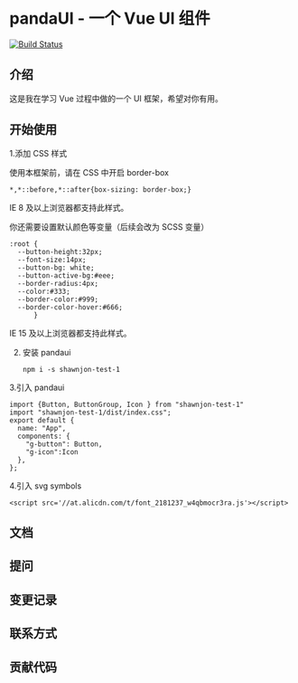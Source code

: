 # pandaUI - 一个 Vue UI 组件

[![Build Status](https://travis-ci.org/shawnjonchan/pandaUI-demo.svg?branch=main)](https://travis-ci.org/shawnjonchan/pandaUI-demo)

## 介绍

这是我在学习 Vue 过程中做的一个 UI 框架，希望对你有用。

## 开始使用

1.添加 CSS 样式

  使用本框架前，请在 CSS 中开启 border-box

  ```
  *,*::before,*::after{box-sizing: border-box;}
  ```
  IE 8 及以上浏览器都支持此样式。

  你还需要设置默认颜色等变量（后续会改为 SCSS 变量）
 
  ```
  :root {
    --button-height:32px;
    --font-size:14px;
    --button-bg: white;
    --button-active-bg:#eee;
    --border-radius:4px;
    --color:#333;
    --border-color:#999;
    --border-color-hover:#666;
        }
  ```

  IE 15 及以上浏览器都支持此样式。

2. 安装 pandaui
   ```
   npm i -s shawnjon-test-1
   ```
3.引入 pandaui
  ```
  import {Button, ButtonGroup, Icon } from "shawnjon-test-1"
  import "shawnjon-test-1/dist/index.css";
  export default {
    name: "App",
    components: {
      "g-button": Button,
      "g-icon":Icon
    },
  };
  ```
4.引入 svg symbols
```
<script src='//at.alicdn.com/t/font_2181237_w4qbmocr3ra.js'></script>
```

## 文档

## 提问

## 变更记录

## 联系方式

## 贡献代码
